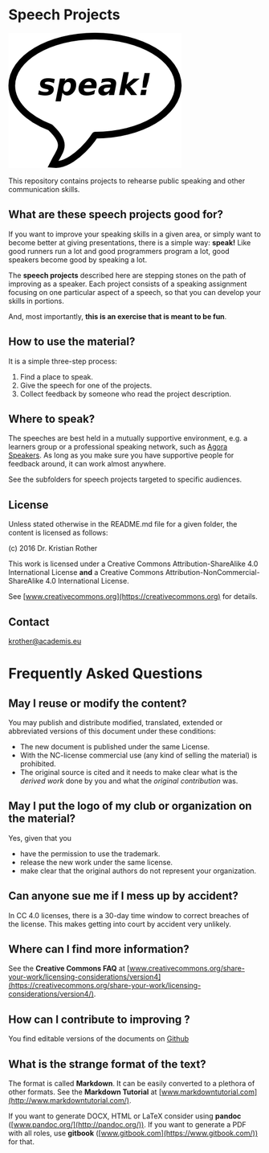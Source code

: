 
# Speech Projects

![](speak.png)

This repository contains projects to rehearse public speaking and other communication skills.

## What are these speech projects good for?

If you want to improve your speaking skills in a given area, or simply want to become better at giving presentations, there is a simple way: **speak!** Like good runners run a lot and good programmers program a lot, good speakers become good by speaking a lot.

The **speech projects** described here are stepping stones on the path of improving as a speaker. Each project consists of a speaking assignment focusing on one particular aspect of a speech, so that you can develop your skills in portions.

And, most importantly, **this is an exercise that is meant to be fun**.

## How to use the material?

It is a simple three-step process:

1. Find a place to speak.
2. Give the speech for one of the projects.
3. Collect feedback by someone who read the project description.

## Where to speak?

The speeches are best held in a mutually supportive environment, e.g. a learners group or a professional speaking network, such as [Agora Speakers](http://www.agoraspeakers.org). As long as you make sure you have supportive people for feedback around, it can work almost anywhere.

See the subfolders for speech projects targeted to specific audiences.

## License

Unless stated otherwise in the README.md file for a given folder, the content is licensed as follows:

(c) 2016 Dr. Kristian Rother

This work is licensed under a Creative Commons Attribution-ShareAlike 4.0 International License
**and** a Creative Commons Attribution-NonCommercial-ShareAlike 4.0 International License.

See [www.creativecommons.org](https://creativecommons.org) for details.


## Contact

krother@academis.eu


# Frequently Asked Questions

## May I reuse or modify the content?

You may publish and distribute modified, translated, extended or abbreviated versions of this document under these conditions:

* The new document is published under the same License.
* With the NC-license commercial use (any kind of selling the material) is prohibited.
* The original source is cited and it needs to make clear what is the *derived work* done by you and what the *original contribution* was. 


## May I put the logo of my club or organization on the material?

Yes, given that you

* have the permission to use the trademark.
* release the new work under the same license.
* make clear that the original authors do not represent your organization.


## Can anyone sue me if I mess up by accident?

In CC 4.0 licenses, there is a 30-day time window to correct breaches of the license. This makes getting into court by accident very unlikely.


## Where can I find more information?

See the **Creative Commons FAQ** at [www.creativecommons.org/share-your-work/licensing-considerations/version4](https://creativecommons.org/share-your-work/licensing-considerations/version4/).

## How can I contribute to improving ?

You find editable versions of the documents on [Github](https://github.com/krother/speech_projects)

## What is the strange format of the text?

The format is called **Markdown**. It can be easily converted to a plethora of other formats. See the **Markdown Tutorial** at [www.markdowntutorial.com](http://www.markdowntutorial.com/).

If you want to generate DOCX, HTML or LaTeX consider using **pandoc** ([www.pandoc.org/](http://pandoc.org/)). If you want to generate a PDF with all roles, use **gitbook** ([www.gitbook.com](https://www.gitbook.com/)) for that.
